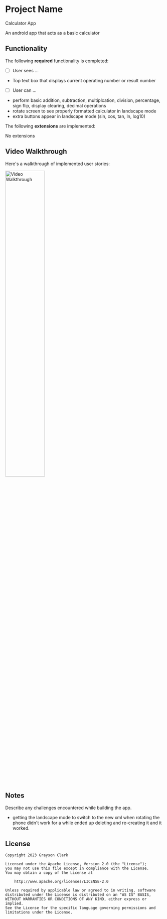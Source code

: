 # Project Name

Calculator App

An android app that acts as a basic calculator

## Functionality 

The following **required** functionality is completed:

* [ ] User sees ...
- Top text box that displays current operating number or result number
* [ ] User can ...
- perform basic addition, subtraction, multiplcation, division, percentage, sign flip, display clearing, decimal operations
- rotate screen to see properly formatted calculator in landscape mode
- extra buttons appear in landscape mode (sin, cos, tan, ln, log10)


The following **extensions** are implemented:

No extensions

## Video Walkthrough

Here's a walkthrough of implemented user stories:

<img src='walkthrough-proj2.gif' title='Video Walkthrough' width='50%' alt='Video Walkthrough' />

## Notes

Describe any challenges encountered while building the app.

- getting the landscape mode to switch to the new xml when rotating the phone didn't work for a while
ended up deleting and re-creating it and it worked.

## License

    Copyright 2023 Grayson Clark

    Licensed under the Apache License, Version 2.0 (the "License");
    you may not use this file except in compliance with the License.
    You may obtain a copy of the License at

        http://www.apache.org/licenses/LICENSE-2.0

    Unless required by applicable law or agreed to in writing, software
    distributed under the License is distributed on an "AS IS" BASIS,
    WITHOUT WARRANTIES OR CONDITIONS OF ANY KIND, either express or implied.
    See the License for the specific language governing permissions and
    limitations under the License.
